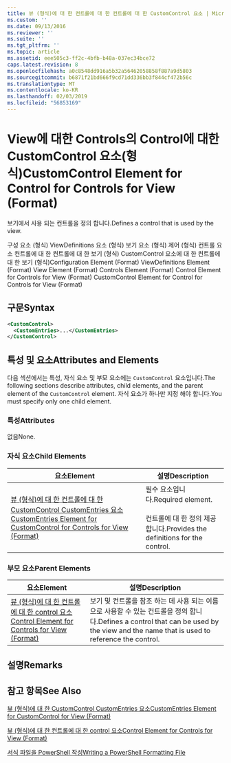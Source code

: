```yaml
---
title: 뷰 (형식)에 대 한 컨트롤에 대 한 컨트롤에 대 한 CustomControl 요소 | Microsoft Docs
ms.custom: ''
ms.date: 09/13/2016
ms.reviewer: ''
ms.suite: ''
ms.tgt_pltfrm: ''
ms.topic: article
ms.assetid: eee505c3-ff2c-4bfb-b48a-037ec34bce72
caps.latest.revision: 8
ms.openlocfilehash: a0c8548dd916a5b32a56462058858f887a9d5803
ms.sourcegitcommit: b6871f21bd666f9cd71dd336bb3f844cf472b56c
ms.translationtype: MT
ms.contentlocale: ko-KR
ms.lasthandoff: 02/03/2019
ms.locfileid: "56853169"
---
```

# <a name="customcontrol-element-for-control-for-controls-for-view-format"></a><span data-ttu-id="1ac76-102">View에 대한 Controls의 Control에 대한 CustomControl 요소(형식)</span><span class="sxs-lookup"><span data-stu-id="1ac76-102">CustomControl Element for Control for Controls for View (Format)</span></span>

<span data-ttu-id="1ac76-103">보기에서 사용 되는 컨트롤을 정의 합니다.</span><span class="sxs-lookup"><span data-stu-id="1ac76-103">Defines a control that is used by the view.</span></span>

<span data-ttu-id="1ac76-104">구성 요소 (형식) ViewDefinitions 요소 (형식) 보기 요소 (형식) 제어 (형식) 컨트롤 요소 컨트롤에 대 한 컨트롤에 대 한 보기 (형식) CustomControl 요소에 대 한 컨트롤에 대 한 보기 (형식)</span><span class="sxs-lookup"><span data-stu-id="1ac76-104">Configuration Element (Format) ViewDefinitions Element (Format) View Element (Format) Controls Element (Format) Control Element for Controls for View (Format) CustomControl Element for Control for Controls for View (Format)</span></span>

## <a name="syntax"></a><span data-ttu-id="1ac76-105">구문</span><span class="sxs-lookup"><span data-stu-id="1ac76-105">Syntax</span></span>

```xml
<CustomControl>
  <CustomEntries>...</CustomEntries>
</CustomControl>
```

## <a name="attributes-and-elements"></a><span data-ttu-id="1ac76-106">특성 및 요소</span><span class="sxs-lookup"><span data-stu-id="1ac76-106">Attributes and Elements</span></span>

<span data-ttu-id="1ac76-107">다음 섹션에서는 특성, 자식 요소 및 부모 요소에는 `CustomControl` 요소입니다.</span><span class="sxs-lookup"><span data-stu-id="1ac76-107">The following sections describe attributes, child elements, and the parent element of the `CustomControl` element.</span></span> <span data-ttu-id="1ac76-108">자식 요소가 하나만 지정 해야 합니다.</span><span class="sxs-lookup"><span data-stu-id="1ac76-108">You must specify only one child element.</span></span>

### <a name="attributes"></a><span data-ttu-id="1ac76-109">특성</span><span class="sxs-lookup"><span data-stu-id="1ac76-109">Attributes</span></span>

<span data-ttu-id="1ac76-110">없음</span><span class="sxs-lookup"><span data-stu-id="1ac76-110">None.</span></span>

### <a name="child-elements"></a><span data-ttu-id="1ac76-111">자식 요소</span><span class="sxs-lookup"><span data-stu-id="1ac76-111">Child Elements</span></span>

|<span data-ttu-id="1ac76-112">요소</span><span class="sxs-lookup"><span data-stu-id="1ac76-112">Element</span></span>|<span data-ttu-id="1ac76-113">설명</span><span class="sxs-lookup"><span data-stu-id="1ac76-113">Description</span></span>|
|-------------|-----------------|
|[<span data-ttu-id="1ac76-114">뷰 (형식)에 대 한 컨트롤에 대 한 CustomControl CustomEntries 요소</span><span class="sxs-lookup"><span data-stu-id="1ac76-114">CustomEntries Element for CustomControl for Controls for View (Format)</span></span>](./customentries-element-for-customcontrol-for-controls-for-view-format.md)|<span data-ttu-id="1ac76-115">필수 요소입니다.</span><span class="sxs-lookup"><span data-stu-id="1ac76-115">Required element.</span></span><br /><br /> <span data-ttu-id="1ac76-116">컨트롤에 대 한 정의 제공합니다.</span><span class="sxs-lookup"><span data-stu-id="1ac76-116">Provides the definitions for the control.</span></span>|

### <a name="parent-elements"></a><span data-ttu-id="1ac76-117">부모 요소</span><span class="sxs-lookup"><span data-stu-id="1ac76-117">Parent Elements</span></span>

|<span data-ttu-id="1ac76-118">요소</span><span class="sxs-lookup"><span data-stu-id="1ac76-118">Element</span></span>|<span data-ttu-id="1ac76-119">설명</span><span class="sxs-lookup"><span data-stu-id="1ac76-119">Description</span></span>|
|-------------|-----------------|
|[<span data-ttu-id="1ac76-120">뷰 (형식)에 대 한 컨트롤에 대 한 control 요소</span><span class="sxs-lookup"><span data-stu-id="1ac76-120">Control Element for Controls for View (Format)</span></span>](./control-element-for-controls-for-view-format.md)|<span data-ttu-id="1ac76-121">보기 및 컨트롤을 참조 하는 데 사용 되는 이름으로 사용할 수 있는 컨트롤을 정의 합니다.</span><span class="sxs-lookup"><span data-stu-id="1ac76-121">Defines a control that can be used by the view and the name that is used to reference the control.</span></span>|

## <a name="remarks"></a><span data-ttu-id="1ac76-122">설명</span><span class="sxs-lookup"><span data-stu-id="1ac76-122">Remarks</span></span>

## <a name="see-also"></a><span data-ttu-id="1ac76-123">참고 항목</span><span class="sxs-lookup"><span data-stu-id="1ac76-123">See Also</span></span>

[<span data-ttu-id="1ac76-124">뷰 (형식)에 대 한 CustomControl CustomEntries 요소</span><span class="sxs-lookup"><span data-stu-id="1ac76-124">CustomEntries Element for CustomControl for View (Format)</span></span>](./customentries-element-for-customcontrol-for-controls-for-configuration-format.md)

[<span data-ttu-id="1ac76-125">뷰 (형식)에 대 한 컨트롤에 대 한 control 요소</span><span class="sxs-lookup"><span data-stu-id="1ac76-125">Control Element for Controls for View (Format)</span></span>](./control-element-for-controls-for-view-format.md)

[<span data-ttu-id="1ac76-126">서식 파일을 PowerShell 작성</span><span class="sxs-lookup"><span data-stu-id="1ac76-126">Writing a PowerShell Formatting File</span></span>](./writing-a-powershell-formatting-file.md)
